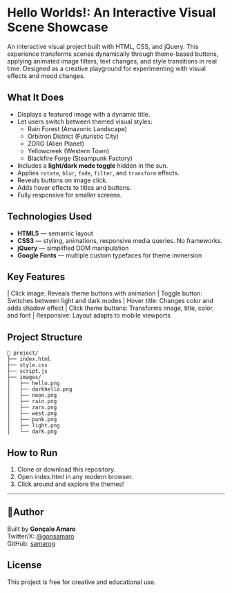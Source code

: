 # Hello Worlds!: An Interactive Visual Scene Showcase

An interactive visual project built with HTML, CSS, and jQuery. This experience transforms scenes dynamically through theme-based buttons, applying animated image filters, text changes, and style transitions in real time. Designed as a creative playground for experimenting with visual effects and mood changes.

## What It Does

- Displays a featured image with a dynamic title.
- Let users switch between themed visual styles:
  - Rain Forest (Amazonic Landscape)
  - Orbitron District (Futuristic City)
  - ZORG (Alien Planet)
  - Yellowcreek (Western Town)
  - Blackfire Forge (Steampunk Factory)
- Includes a **light/dark mode toggle** hidden in the sun.
- Applies `rotate`, `blur`, `fade`, `filter`, and `transform` effects.
- Reveals buttons on image click.
- Adds hover effects to titles and buttons.
- Fully responsive for smaller screens.

## Technologies Used

- **HTML5** — semantic layout
- **CSS3** — styling, animations, responsive media queries. No frameworks.
- **jQuery** — simplified DOM manipulation
- **Google Fonts** — multiple custom typefaces for theme immersion

## Key Features

| Click image: Reveals theme buttons with animation
| Toggle button: Switches between light and dark modes
| Hover title: Changes color and adds shadow effect
| Click theme buttons: Transforms image, title, color, and font
| Responsive: Layout adapts to mobile viewports

## Project Structure

```plaintext
📁 project/
├── index.html
├── style.css
├── script.js
├── images/
│   ├── hello.png
│   ├── darkhello.png
│   ├── neon.png
│   ├── rain.png
│   ├── zarx.png
│   ├── west.png
│   ├── punk.png
│   ├── light.png
│   └── dark.png
```

## How to Run
1. Clone or download this repository.
2. Open index.html in any modern browser.
3. Click around and explore the themes!

---

## 👨Author
Built by **Gonçalo Amaro**  
Twitter/X: [@gonsamaro](https://twitter.com/gonsamaro)  
GitHub: [samarog](https://github.com/samarog)

## License
This project is free for creative and educational use.
